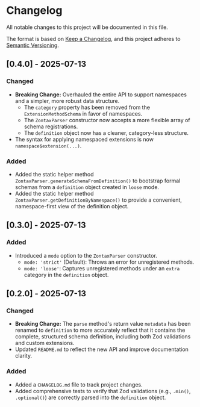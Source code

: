 # Changelog

All notable changes to this project will be documented in this file.

The format is based on [Keep a Changelog](https://keepachangelog.com/en/1.0.0/),
and this project adheres to [Semantic Versioning](https://semver.org/spec/v2.0.0.html).

## [0.4.0] - 2025-07-13

### Changed

- **Breaking Change:** Overhauled the entire API to support namespaces and a simpler, more robust data structure.
  - The `category` property has been removed from the `ExtensionMethodSchema` in favor of namespaces.
  - The `ZontaxParser` constructor now accepts a more flexible array of schema registrations.
  - The `definition` object now has a cleaner, category-less structure.
- The syntax for applying namespaced extensions is now `namespace$extension(...)`.

### Added

- Added the static helper method `ZontaxParser.generateSchemaFromDefinition()` to bootstrap formal schemas from a `definition` object created in `loose` mode.
- Added the static helper method `ZontaxParser.getDefinitionByNamespace()` to provide a convenient, namespace-first view of the definition object.

## [0.3.0] - 2025-07-13

### Added

- Introduced a `mode` option to the `ZontaxParser` constructor.
  - `mode: 'strict'` (Default): Throws an error for unregistered methods.
  - `mode: 'loose'`: Captures unregistered methods under an `extra` category in the `definition` object.

## [0.2.0] - 2025-07-13

### Changed

- **Breaking Change:** The `parse` method's return value `metadata` has been renamed to `definition` to more accurately reflect that it contains the complete, structured schema definition, including both Zod validations and custom extensions.
- Updated `README.md` to reflect the new API and improve documentation clarity.

### Added

- Added a `CHANGELOG.md` file to track project changes.
- Added comprehensive tests to verify that Zod validations (e.g., `.min()`, `.optional()`) are correctly parsed into the `definition` object.
